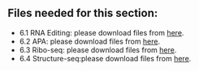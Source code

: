 ## Files needed for this section:

* 6.1 RNA Editing: please download files from [here](https://cloud.tsinghua.edu.cn/#group/464/lib/9c6a227e-f0f9-48d1-9c00-608642d04b89/Teaching%20and%20Training/Bioinformatics%20Tutorial/Large%20Files/6.RNA%20Regulation%20Analyses).
* 6.2 APA: please download files from [here](https://cloud.tsinghua.edu.cn/#group/464/lib/9c6a227e-f0f9-48d1-9c00-608642d04b89/Teaching%20and%20Training/Bioinformatics%20Tutorial/Large%20Files/6.RNA%20Regulation%20Analyses).
* 6.3 Ribo-seq: please download files from [here](https://cloud.tsinghua.edu.cn/#group/464/lib/9c6a227e-f0f9-48d1-9c00-608642d04b89/Teaching%20and%20Training/Bioinformatics%20Tutorial/Large%20Files/6.RNA%20Regulation%20Analyses).
* 6.4 Structure-seq:please download files from [here](https://cloud.tsinghua.edu.cn/#group/464/lib/9c6a227e-f0f9-48d1-9c00-608642d04b89/Teaching%20and%20Training/Bioinformatics%20Tutorial/Large%20Files/6.RNA%20Regulation%20Analyses).
